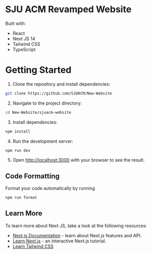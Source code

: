 # SJU ACM Revamped Website
Built with:
- React 
- Next JS 14
- Tailwind CSS
- TypeScript

# Getting Started

1. Clone the repository and install dependencies:
```bash
git clone https://github.com/SJUACM/New-Website
```

2. Navigate to the project directory:
```bash
cd New-Website/sjuacm-website
```

3. Install dependencies:
```bash
npm install
```

4. Run the development server:
```bash
npm run dev
```

5. Open [http://localhost:3000](http://localhost:3000) with your browser to see the result.


## Code Formatting

Format your code automatically by running 
```bash
npm run format
```


## Learn More

To learn more about Next JS, take a look at the following resources:

- [Next.js Documentation](https://nextjs.org/docs) - learn about Next.js features and API.
- [Learn Next.js](https://nextjs.org/learn) - an interactive Next.js tutorial.
- [Learn Tailwind CSS](https://tailwindcss.com/docs/installation)
